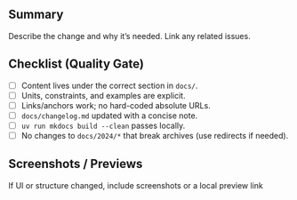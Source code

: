 ## Summary

Describe the change and why it’s needed. Link any related issues.

## Checklist (Quality Gate)

- [ ] Content lives under the correct section in `docs/`.
- [ ] Units, constraints, and examples are explicit.
- [ ] Links/anchors work; no hard-coded absolute URLs.
- [ ] `docs/changelog.md` updated with a concise note.
- [ ] `uv run mkdocs build --clean` passes locally.
- [ ] No changes to `docs/2024/*` that break archives (use redirects if needed).

## Screenshots / Previews

If UI or structure changed, include screenshots or a local preview link
